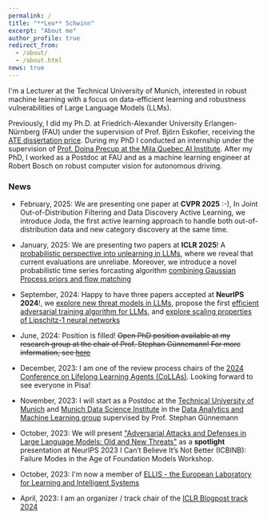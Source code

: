 ```yaml
---
permalink: /
title: "**Leo** Schwinn"
excerpt: "About me"
author_profile: true
redirect_from: 
  - /about/
  - /about.html
news: true
---
```


I'm a Lecturer at the Technical University of Munich, interested in robust machine learning with a focus on data-efficient learning and robustness vulnerabilities of Large Language Models (LLMs). 

Previously, I did my Ph.D. at Friedrich-Alexander University Erlangen-Nürnberg (FAU) under the supervision of Prof. Björn Eskofier, receiving the [ATE dissertation price](https://www.tf.fau.de/2024/11/allgemein/verleihung-der-promotionspreise-2024/). During my PhD I conducted an internship under the supervision of [Prof. Doina Precup at the Mila Quebec AI Institute](https://mila.quebec/en/person/leo-schwinn/). After my PhD, I worked as a Postdoc at FAU and as a machine learning engineer at Robert Bosch on robust computer vision for autonomous driving. 

### News

- February, 2025: We are presenting one paper at **CVPR 2025** :-), In Joint Out-of-Distribution Filtering and Data Discovery Active Learning, we introduce Joda, the first active learning approach to handle both out-of-distribution data and new category discovery at the same time.

- January, 2025: We are presenting two papers at **ICLR 2025**! A [probabilistic perspective into unlearning in LLMs](https://arxiv.org/pdf/2410.03523), where we reveal that current evaluations are unreliabe. Moreover, we introduce a novel probabilistic time series forcasting algorithm [combining Gaussian Process priors and flow matching](https://arxiv.org/pdf/2410.03024)

- September, 2024: Happy to have three papers accepted at **NeurIPS 2024**!, we [explore new threat models in LLMs](https://arxiv.org/abs/2402.09063), propose the first [efficient adversarial training algorithm for LLMs](https://arxiv.org/abs/2405.15589), and [explore scaling properties of Lipschitz-1 neural networks](https://arxiv.org/abs/2305.10388)

- June, 2024: Position is filled! <s>Open PhD position available at my research group at the chair of Prof. Stephan Günnemann! For more information, see [here](/files/E13_Geomar.pdf)</s>

- December, 2023: I am one of the review process chairs of the [2024 Conference on Lifelong Learning Agents (CoLLAs)](https://lifelong-ml.cc/Conferences/2024/dates). Looking forward to see everyone in Pisa!

- November, 2023: I will start as a Postdoc at the [Technical University of Munich](https://www.tum.de/) and [Munich Data Science Institute](https://www.mdsi.tum.de/mdsi/startseite/) in the [Data Analytics and Machine Learning group](https://www.cs.cit.tum.de/daml/startseite/) supervised by Prof. Stephan Günnemann

- October, 2023: We will present ["Adversarial Attacks and Defenses in Large Language Models: Old and New Threats"](https://arxiv.org/abs/2310.19737) as a **spotlight** presentation at NeurIPS 2023 I Can’t Believe It’s Not Better (ICBINB): Failure Modes in the Age of Foundation Models Workshop.

- October, 2023: I'm now a member of [ELLIS - the European Laboratory for Learning and Intelligent Systems](https://ellis.eu/)

- April, 2023: I am an organizer / track chair of the [ICLR Blogpost track 2024](https://iclr-blogposts.github.io/2024/about)
